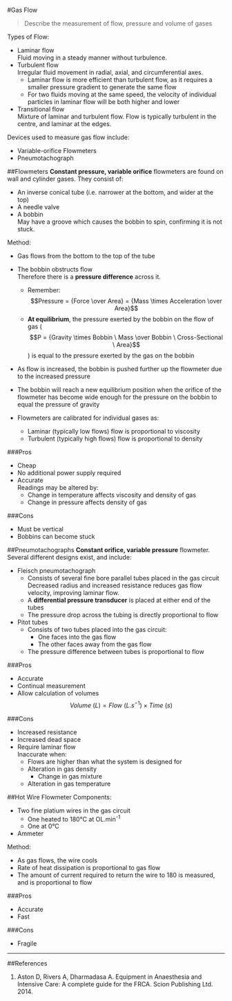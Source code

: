 #Gas Flow
> Describe the measurement of flow, pressure and volume of gases

Types of Flow:
* Laminar flow  
Fluid moving in a steady manner without turbulence.
* Turbulent flow  
Irregular fluid movement in radial, axial, and circumferential axes.
    * Laminar flow is more efficient than turbulent flow, as it requires a smaller pressure gradient to generate the same flow
    * For two fluids moving at the same speed, the velocity of individual particles in laminar flow will be both higher and lower 
* Transitional flow  
Mixture of laminar and turbulent flow. Flow is typically turbulent in the centre, and laminar at the edges.


Devices used to measure gas flow include:
* Variable-orifice Flowmeters
* Pneumotachograph

##Flowmeters
**Constant pressure, variable orifice** flowmeters are found on wall and cylinder gases. They consist of:
* An inverse conical tube (i.e. narrower at the bottom, and wider at the top)
* A needle valve
* A bobbin  
May have a groove which causes the bobbin to spin, confirming it is not stuck.

Method:
* Gas flows from the bottom to the top of the tube
* The bobbin obstructs flow  
Therefore there is a **pressure difference** across it.
    * Remember: $$Pressure = {Force \over Area} = {Mass \times Acceleration \over Area}$$
    * **At equilibrium**, the pressure exerted by the bobbin on the flow of gas ($$P = {Gravity \times Bobbin \ Mass \over Bobbin \ Cross-Sectional \ Area}$$) is equal to the pressure exerted by the gas on the bobbin
* As flow is increased, the bobbin is pushed further up the flowmeter due to the increased pressure
* The bobbin will reach a new equilibrium position when the orifice of the flowmeter has become wide enough for the pressure on the bobbin to equal the pressure of gravity

* Flowmeters are calibrated for individual gases as:
    * Laminar (typically low flows) flow is proportional to viscosity
    * Turbulent (typically high flows) flow is proportional to density


###Pros
* Cheap
* No additional power supply required
* Accurate  
Readings may be altered by:
    * Change in temperature affects viscosity and density of gas
    * Change in pressure affects density of gas

###Cons
* Must be vertical
* Bobbins can become stuck

##Pneumotachographs
**Constant orifice, variable pressure** flowmeter. Several different designs exist, and include:
* Fleisch pneumotachograph  
    * Consists of several fine bore parallel tubes placed in the gas circuit  
    Decreased radius and increased resistance reduces gas flow velocity, improving laminar flow.
    * A **differential pressure transducer** is placed at either end of the tubes
    * The pressure drop across the tubing is directly proportional to flow
* Pitot tubes  
    * Consists of two tubes placed into the gas circuit:
        * One faces into the gas flow  
        * The other faces away from the gas flow
    * The pressure difference between tubes is proportional to flow

###Pros
* Accurate
* Continual measurement
* Allow calculation of volumes  
$$Volume \ (L) = Flow \ (L.s^{-1}) \times Time \ (s)$$

###Cons
* Increased resistance
* Increased dead space
* Require laminar flow  
Inaccurate when:
    * Flows are higher than what the system is designed for
    * Alteration in gas density
        * Change in gas mixture
    * Alteration in gas temperature

##Hot Wire Flowmeter
Components:
* Two fine platium wires in the gas circuit  
    * One heated to 180°C at OL.min<sup>-1</sup>
    * One at 0°C
* Ammeter

Method:
* As gas flows, the wire cools
* Rate of heat dissipation is proportional to gas flow
* The amount of current required to return the wire to 180 is measured, and is proportional to flow

###Pros
* Accurate
* Fast

###Cons
* Fragile


---

##References
1. Aston D, Rivers A, Dharmadasa A. Equipment in Anaesthesia and Intensive Care: A complete guide for the FRCA. Scion Publishing Ltd. 2014.
